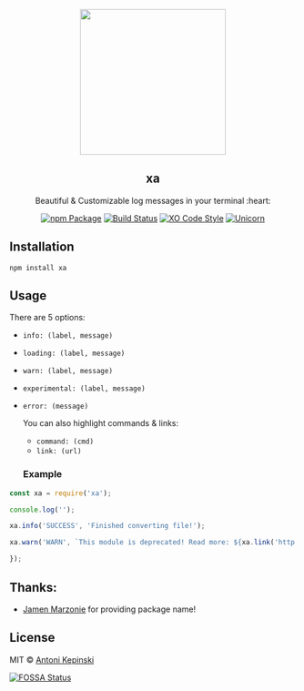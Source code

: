 <p align="center">
  <img src="https://i.imgur.com/2n3U5I8.png" href="https://github.com/xxczaki/xa" height="256">
  <h2 align="center">xa</h2>
  <p align="center">Beautiful & Customizable log messages in your terminal :heart:<p>
  
<p align="center"><a href="https://www.npmjs.com/package/xa"><img src="https://badge.fury.io/js/xa.svg" alt="npm Package"></a>  <a href="https://travis-ci.org/xxczaki/xa"><img src="https://travis-ci.org/xxczaki/xa.svg?branch=master" alt="Build Status"></a> <a href="https://github.com/sindresorhus/xo"><img src="https://img.shields.io/badge/code_style-XO-5ed9c7.svg" alt="XO Code Style"></a> <a href="https://www.youtube.com/watch?v=9auOCbH5Ns4"><img src="https://img.shields.io/badge/unicorn-approved-ff69b4.svg" alt="Unicorn"></a>
  </p>
 

## Installation 

``` 
npm install xa
```

## Usage

There are 5 options:
  
- `info: (label, message)`

- `loading: (label, message)`

- `warn: (label, message)`

- `experimental: (label, message)`

- `error: (message)`
  
  You can also highlight commands & links:
  
  - `command: (cmd)`
  - `link: (url)`
  
  ### Example

```js
const xa = require('xa');

console.log('');

xa.info('SUCCESS', 'Finished converting file!');

xa.warn('WARN', `This module is deprecated! Read more: ${xa.link('http://example.com')}`);

});
```

## Thanks:

- [Jamen Marzonie](https://www.npmjs.com/~jamen) for providing package name!

## License

MIT © [Antoni Kepinski](https://akepinski.me)

[![FOSSA Status](https://app.fossa.io/api/projects/git%2Bgithub.com%2Fxxczaki%2Fxo.svg?type=large)](https://app.fossa.io/projects/git%2Bgithub.com%2Fxxczaki%2Fxo?ref=badge_large)



